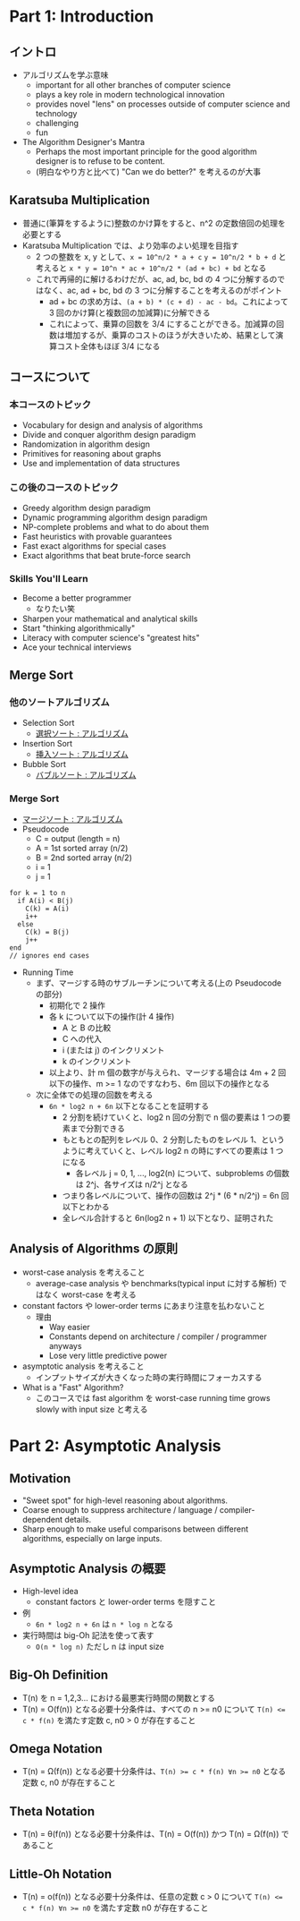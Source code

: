 # Part 1: Introduction

## イントロ

- アルゴリズムを学ぶ意味
  - important for all other branches of computer science
  - plays a key role in modern technological innovation
  - provides novel "lens" on processes outside of computer science and technology
  - challenging
  - fun
- The Algorithm Designer's Mantra
  - Perhaps the most important principle for the good algorithm designer is to refuse to be content.
  - (明白なやり方と比べて) "Can we do better?" を考えるのが大事

## Karatsuba Multiplication

- 普通に(筆算をするように)整数のかけ算をすると、n^2 の定数倍回の処理を必要とする
- Karatsuba Multiplication では、より効率のよい処理を目指す
  - 2 つの整数を x, y として、`x = 10^n/2 * a + c` `y = 10^n/2 * b + d` と考えると `x * y = 10^n * ac + 10^n/2 * (ad + bc) + bd` となる
  - これで再帰的に解けるわけだが、ac, ad, bc, bd の 4 つに分解するのではなく、ac, ad + bc, bd の 3 つに分解することを考えるのがポイント
    - ad + bc の求め方は、`(a + b) * (c + d) - ac - bd`。これによって 3 回のかけ算(と複数回の加減算)に分解できる
    - これによって、乗算の回数を 3/4 にすることができる。加減算の回数は増加するが、乗算のコストのほうが大きいため、結果として演算コスト全体もほぼ 3/4 になる

## コースについて

### 本コースのトピック

- Vocabulary for design and analysis of algorithms
- Divide and conquer algorithm design paradigm
- Randomization in algorithm design
- Primitives for reasoning about graphs
- Use and implementation of data structures

### この後のコースのトピック

- Greedy algorithm design paradigm
- Dynamic programming algorithm design paradigm
- NP-complete problems and what to do about them
- Fast heuristics with provable guarantees
- Fast exact algorithms for special cases
- Exact algorithms that beat brute-force search

### Skills You'll Learn

- Become a better programmer
  - なりたい笑
- Sharpen your mathematical and analytical skills
- Start "thinking algorithmically"
- Literacy with computer science's "greatest hits"
- Ace your technical interviews

## Merge Sort

### 他のソートアルゴリズム

- Selection Sort
  - [選択ソート : アルゴリズム](https://www.codereading.com/algo_and_ds/algo/selection_sort.html)
- Insertion Sort
  - [挿入ソート : アルゴリズム](https://www.codereading.com/algo_and_ds/algo/insertion_sort.html)
- Bubble Sort
  - [バブルソート : アルゴリズム](https://www.codereading.com/algo_and_ds/algo/bubble_sort.html)

### Merge Sort

- [マージソート : アルゴリズム](https://www.codereading.com/algo_and_ds/algo/merge_sort.html)
- Pseudocode
  - C = output (length = n)
  - A = 1st sorted array (n/2)
  - B = 2nd sorted array (n/2)
  - i = 1
  - j = 1

```
for k = 1 to n
  if A(i) < B(j)
    C(k) = A(i)
    i++
  else
    C(k) = B(j)
    j++
end
// ignores end cases
```

- Running Time
  - まず、マージする時のサブルーチンについて考える(上の Pseudocode の部分)
    - 初期化で 2 操作
    - 各 k について以下の操作(計 4 操作)
      - A と B の比較
      - C への代入
      - i (または j) のインクリメント
      - k のインクリメント
    - 以上より、計 m 個の数字が与えられ、マージする場合は 4m + 2 回以下の操作、m >= 1 なのですなわち、6m 回以下の操作となる
  - 次に全体での処理の回数を考える
    - `6n * log2 n + 6n` 以下となることを証明する
      - 2 分割を続けていくと、log2 n 回の分割で n 個の要素は 1 つの要素まで分割できる
      - もともとの配列をレベル 0、2 分割したものをレベル 1、というように考えていくと、レベル log2 n の時にすべての要素は 1 つになる
        - 各レベル j = 0, 1, ..., log2(n) について、subproblems の個数は 2^j、各サイズは n/2^j となる
      - つまり各レベルについて、操作の回数は 2^j * (6 * n/2^j) = 6n 回以下とわかる
      - 全レベル合計すると 6n(log2 n + 1) 以下となり、証明された

## Analysis of Algorithms の原則

- worst-case analysis を考えること
  - average-case analysis や benchmarks(typical input に対する解析) ではなく worst-case を考える
- constant factors や lower-order terms にあまり注意を払わないこと
  - 理由
    - Way easier
    - Constants depend on architecture / compiler / programmer anyways
    - Lose very little predictive power
- asymptotic analysis を考えること
  - インプットサイズが大きくなった時の実行時間にフォーカスする
- What is a "Fast" Algorithm?
  - このコースでは fast algorithm を worst-case running time grows slowly with input size と考える

# Part 2: Asymptotic Analysis

## Motivation

- "Sweet spot" for high-level reasoning about algorithms.
- Coarse enough to suppress architecture / language / compiler-dependent details.
- Sharp enough to make useful comparisons between different algorithms, especially on large inputs.

## Asymptotic Analysis の概要

- High-level idea
  - constant factors と lower-order terms を隠すこと
- 例
  - `6n * log2 n + 6n` は `n * log n` となる
- 実行時間は big-Oh 記法を使って表す
  - `O(n * log n)` ただし n は input size

## Big-Oh Definition

- T(n) を n = 1,2,3... における最悪実行時間の関数とする
- T(n) = O(f(n)) となる必要十分条件は、すべての n >= n0 について `T(n) <= c * f(n)` を満たす定数 c, n0 > 0 が存在すること

## Omega Notation

- T(n) = Ω(f(n)) となる必要十分条件は、`T(n) >= c * f(n) ∀n >= n0` となる定数 c, n0 が存在すること

## Theta Notation

- T(n) = θ(f(n)) となる必要十分条件は、T(n) = O(f(n)) かつ T(n) = Ω(f(n)) であること

## Little-Oh Notation

- T(n) = o(f(n)) となる必要十分条件は、任意の定数 c > 0 について `T(n) <= c * f(n) ∀n >= n0` を満たす定数 n0 が存在すること
